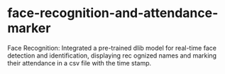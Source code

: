 # face-recognition-and-attendance-marker
Face Recognition: Integrated a pre-trained dlib model for real-time face detection and identification, displaying rec ognized names and marking their attendance in a csv file with the time stamp. 
